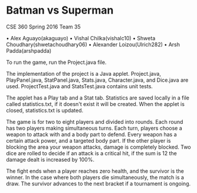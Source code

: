 # Batman vs Superman

CSE 360 Spring 2016 Team 35

•	Alex Aguayo(akaguayo)
•	Vishal Chilka(vishalc10)
•	Shweta Choudhary(shwetachoudhary06)
•	Alexander Loizou(Ulrich282)
•	Arsh Padda(arshpadda)


To run the game, run the Project.java file.

The implementation of the project is a Java applet.  Project.java, PlayPanel.java, StatPanel.java, Stats.java, Character.java, and Dice.java are used.  ProjectTest.java and StatsTest.java contains unit tests.

The applet has a Play tab and a Stat tab.
Statistics are saved locally in a file called statistics.txt, if it doesn't exist it will be created.
When the applet is closed, statistics.txt is updated.

The game is for two to eight players and divided into rounds.
Each round has two players making simultaneous turns.
Each turn, players choose a weapon to attack with and a body part to defend.
Every weapon has a certain attack power, and a targeted body part.
If the other player is blocking the area your weapon attacks, damage is completely blocked.
Two dice are rolled to decide if an attack is a critical hit, if the sum is 12 the damage dealt is increased by 100%.

The fight ends when a player reaches zero health, and the survivor is the winner.
In the case where both players die simultaneously, the match is a draw.
The survivor advances to the next bracket if a tournament is ongoing.
